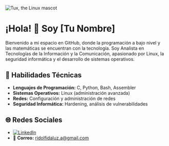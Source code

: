 ![Tux, the Linux mascot](https://upload.wikimedia.org/wikipedia/commons/thumb/3/35/Tux.svg/220px-Tux.svg.png)

# ¡Hola! 👋 Soy [Tu Nombre]

Bienvenido a mi espacio en GitHub, donde la programación a bajo nivel y las matemáticas se encuentran con la tecnología. Soy Analista en Tecnologías de la Información y la Comunicación, apasionado por Linux, la seguridad informática y el desarrollo de sistemas operativos.

## 🔧 Habilidades Técnicas

- **Lenguajes de Programación:** C, Python, Bash, Assembler
- **Sistemas Operativos:** Linux (administración avanzada)
- **Redes:** Configuración y administración de redes
- **Seguridad Informática:** Hardening, análisis de vulnerabilidades

## 🌐 Redes Sociales

- [![LinkedIn](https://img.shields.io/badge/LinkedIn-blue?logo=linkedin&logoColor=white)](https://www.linkedin.com/in/alejandro-javier-ridolfi-da-luz-363008231/)
- 📧 **Correo:** ridolfidaluz.a@gmail.com
